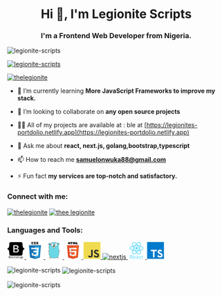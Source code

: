 <h1 align="center">Hi 👋, I'm Legionite Scripts</h1>
<h3 align="center">I'm a Frontend Web Developer from Nigeria.</h3>

<p align="left"> <img src="https://komarev.com/ghpvc/?username=legionite-scripts&label=Profile%20views&color=0e75b6&style=flat" alt="legionite-scripts" /> </p>

<p align="left"> <a href="https://github.com/ryo-ma/github-profile-trophy"><img src="https://github-profile-trophy.vercel.app/?username=legionite-scripts" alt="legionite-scripts" /></a> </p>

<p align="left"> <a href="https://twitter.com/thelegionite" target="blank"><img src="https://img.shields.io/twitter/follow/thelegionite?logo=twitter&style=for-the-badge" alt="thelegionite" /></a> </p>

- 🌱 I’m currently learning **More JavaScript Frameworks to improve my stack.**

- 👯 I’m looking to collaborate on **any open source projects**

- 👨‍💻 All of my projects are available at : ble at [https://legionites-portdolio.netlify.app](https://legionites-portdolio.netlify.app)

- 💬 Ask me about **react, next.js, golang,bootstrap,typescript**

- 📫 How to reach me **samuelonwuka88@gmail.com**

- ⚡ Fun fact **my services are top-notch and satisfactory.**

<h3 align="left">Connect with me:</h3>
<p align="left">
<a href="https://twitter.com/thelegionite" target="blank"><img align="center" src="https://raw.githubusercontent.com/rahuldkjain/github-profile-readme-generator/master/src/images/icons/Social/twitter.svg" alt="thelegionite" height="30" width="40" /></a>
<a href="https://fb.com/thee legionite" target="blank"><img align="center" src="https://raw.githubusercontent.com/rahuldkjain/github-profile-readme-generator/master/src/images/icons/Social/facebook.svg" alt="thee legionite" height="30" width="40" /></a>
</p>

<h3 align="left">Languages and Tools:</h3>
<p align="left"> <a href="https://getbootstrap.com" target="_blank" rel="noreferrer"> <img src="https://raw.githubusercontent.com/devicons/devicon/master/icons/bootstrap/bootstrap-plain-wordmark.svg" alt="bootstrap" width="40" height="40"/> </a> <a href="https://www.w3schools.com/css/" target="_blank" rel="noreferrer"> <img src="https://raw.githubusercontent.com/devicons/devicon/master/icons/css3/css3-original-wordmark.svg" alt="css3" width="40" height="40"/> </a> <a href="https://golang.org" target="_blank" rel="noreferrer"> <img src="https://raw.githubusercontent.com/devicons/devicon/master/icons/go/go-original.svg" alt="go" width="40" height="40"/> </a> <a href="https://www.w3.org/html/" target="_blank" rel="noreferrer"> <img src="https://raw.githubusercontent.com/devicons/devicon/master/icons/html5/html5-original-wordmark.svg" alt="html5" width="40" height="40"/> </a> <a href="https://developer.mozilla.org/en-US/docs/Web/JavaScript" target="_blank" rel="noreferrer"> <img src="https://raw.githubusercontent.com/devicons/devicon/master/icons/javascript/javascript-original.svg" alt="javascript" width="40" height="40"/> </a> <a href="https://nextjs.org/" target="_blank" rel="noreferrer"> <img src="https://cdn.worldvectorlogo.com/logos/nextjs-2.svg" alt="nextjs" width="40" height="40"/> </a> <a href="https://reactjs.org/" target="_blank" rel="noreferrer"> <img src="https://raw.githubusercontent.com/devicons/devicon/master/icons/react/react-original-wordmark.svg" alt="react" width="40" height="40"/> </a> <a href="https://www.typescriptlang.org/" target="_blank" rel="noreferrer"> <img src="https://raw.githubusercontent.com/devicons/devicon/master/icons/typescript/typescript-original.svg" alt="typescript" width="40" height="40"/> </a> </p>

<p><img align="left" src="https://github-readme-stats.vercel.app/api/top-langs?username=legionite-scripts&show_icons=true&locale=en&layout=compact" alt="legionite-scripts" /></p>

<p>&nbsp;<img align="center" src="https://github-readme-stats.vercel.app/api?username=legionite-scripts&show_icons=true&locale=en" alt="legionite-scripts" /></p>

<p><img align="center" src="https://github-readme-streak-stats.herokuapp.com/?user=legionite-scripts&" alt="legionite-scripts" /></p>
